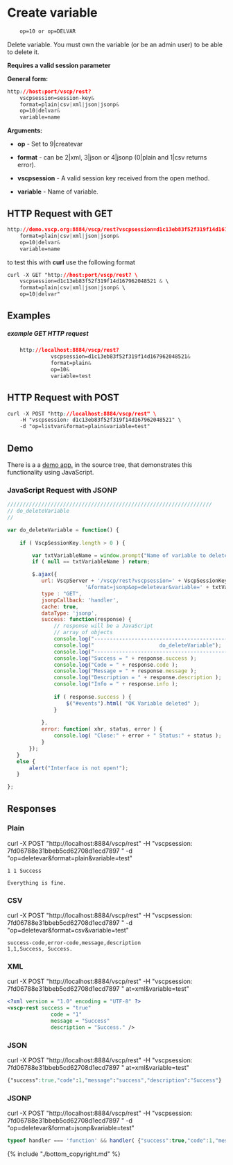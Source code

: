 # Create variable

```css
    op=10 or op=DELVAR
```  
    
Delete variable. You must own the variable (or be an admin user) to be able to delete it.

**Requires a valid session parameter**

**General form:**

```css
http://host:port/vscp/rest?
    vscpsession=session-key& 
    format=plain|csv|xml|json|jsonp&
    op=10|delvar&
    variable=name   
```

**Arguments:**


*  **op** - Set to 9|createvar

*  **format** - can be 2|xml, 3|json or 4|jsonp (0|plain and 1|csv returns error).

*  **vscpsession** - A valid session key received from the open method.

*  **variable** - Name of variable.
    
## HTTP Request with GET

```css
http://demo.vscp.org:8884/vscp/rest?vscpsession=d1c13eb83f52f319f14d167962048521& 
    format=plain|csv|xml|json|jsonp&
    op=10|delvar&
    variable=name  
```

to test this with **curl** use the following format

```css
curl -X GET "http://host:port/vscp/rest? \
    vscpsession=d1c13eb83f52f319f14d167962048521 & \
    format=plain|csv|xml|json|jsonp& \
    op=10|delvar"
```


## Examples

##### example GET HTTP request

```css
    http://localhost:8884/vscp/rest?  
              vscpsession=d1c13eb83f52f319f14d167962048521&
              format=plain&
              op=10&
              variable=test
```  

## HTTP Request with POST

```css
curl -X POST "http://localhost:8884/vscp/rest" \
    -H "vscpsession: d1c13eb83f52f319f14d167962048521" \ 
    -d "op=listvar&format=plain&variable=test"     
```

## Demo

There is a a [demo app.](https://github.com/grodansparadis/vscp-ux/tree/master/rest) in the source tree, that demonstrates this functionality using JavaScript.

### JavaScript Request with JSONP

```javascript
//////////////////////////////////////////////////////////////////
// do_deleteVariable
//

var do_deleteVariable = function() {
						
    if ( VscpSessionKey.length > 0 ) {

        var txtVariableName = window.prompt("Name of variable to delete:","test");
        if ( null == txtVariableName ) return;			

        $.ajax({
           url: VscpServer + '/vscp/rest?vscpsession=' + VscpSessionKey + 
                         '&format=jsonp&op=deletevar&variable=' + txtVariableName,
           type : "GET",
           jsonpCallback: 'handler',
           cache: true,
           dataType: 'jsonp',
           success: function(response) {
               // response will be a JavaScript
               // array of objects
               console.log("-----------------------------------------------------------");
               console.log("                     do_deleteVariable");
               console.log("-----------------------------------------------------------");
               console.log("Success = " + response.success ); 
               console.log("Code = " + response.code );
               console.log("Message = " + response.message );
               console.log("Description = " + response.description );
               console.log("Info = " + response.info );
                    		
               if ( response.success ) {
                   $("#events").html( "OK Variable deleted" );
               }
		
           },
           error: function( xhr, status, error ) {
               console.log( "Close:" + error + " Status:" + status );
           }
       });
   }
   else {
       alert("Interface is not open!");
   }

};
```

## Responses

### Plain

curl -X POST "http://localhost:8884/vscp/rest" -H "vscpsession: 7fd06788e31bbeb5cd62708d1ecd7897 " -d "op=deletevar&format=plain&variable=test"

	
	1 1 Success 
	
	Everything is fine.


### CSV

curl -X POST "http://localhost:8884/vscp/rest" -H "vscpsession: 7fd06788e31bbeb5cd62708d1ecd7897 " -d "op=deletevar&format=csv&variable=test"

	
	success-code,error-code,message,description
	1,1,Success, Success.


### XML

curl -X POST "http://localhost:8884/vscp/rest" -H "vscpsession: 7fd06788e31bbeb5cd62708d1ecd7897 " at=xml&variable=test"

```xml
<?xml version = "1.0" encoding = "UTF-8" ?>
<vscp-rest success = "true" 
              code = "1" 
              message = "Success" 
              description = "Success." />
```

### JSON

curl -X POST "http://localhost:8884/vscp/rest" -H "vscpsession: 7fd06788e31bbeb5cd62708d1ecd7897 " at=xml&variable=test"

```css
{"success":true,"code":1,"message":"success","description":"Success"}
```

### JSONP

curl -X POST "http://localhost:8884/vscp/rest" -H "vscpsession: 7fd06788e31bbeb5cd62708d1ecd7897 " -d "op=deletevar&format=jsonp&variable=test"

```javascript
typeof handler === 'function' && handler( {"success":true,"code":1,"message":"success","description":"Success"} );
```



{% include "./bottom_copyright.md" %}
